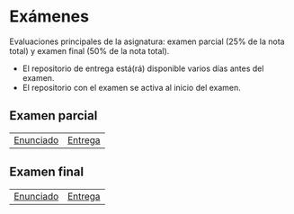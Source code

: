 # Exámenes

Evaluaciones principales de la asignatura: examen parcial (25% de la nota total) y examen final (50% de la nota total).

- El repositorio de entrega está(rá) disponible varios días antes del examen.
- El repositorio con el examen se activa al inicio del examen.

## Examen parcial

|||
|-|-|
[Enunciado](https://github.com/mmasias/23-24-EDA1-ExamenParcial/)|[Entrega](https://classroom.github.com/a/F5tyCCcz)

## Examen final

|||
|-|-|
[Enunciado](https://github.com/mmasias/23-24-EDA1-ExamenFinal/)|[Entrega]()
